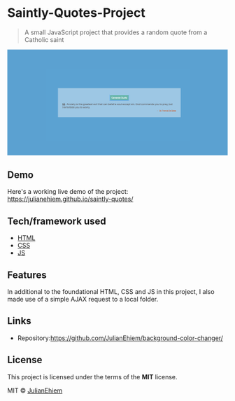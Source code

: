 # Saintly-Quotes-Project

> A small JavaScript project that provides a random quote from a Catholic saint

![](img/saintly-quotes-screenshot.png)

## Demo

Here's a working live demo of the project: https://julianehiem.github.io/saintly-quotes/

## Tech/framework used

- [HTML](https://developer.mozilla.org/en-US/docs/Web/HTML)
- [CSS](https://developer.mozilla.org/en-US/docs/Web/CSS)
- [JS](https://developer.mozilla.org/en-US/docs/Web/JavaScript)

## Features

In additional to the foundational HTML, CSS and JS in this project, I also made use of a simple AJAX request to a local folder.

## Links

- Repository:https://github.com/JulianEhiem/background-color-changer/

## License

This project is licensed under the terms of the **MIT** license.

MIT © [JulianEhiem](https://github.com/JulianEhiem)
